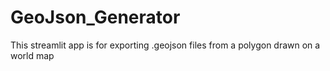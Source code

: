 # GeoJson_Generator
This streamlit app is for exporting .geojson files from a polygon drawn on a world map
